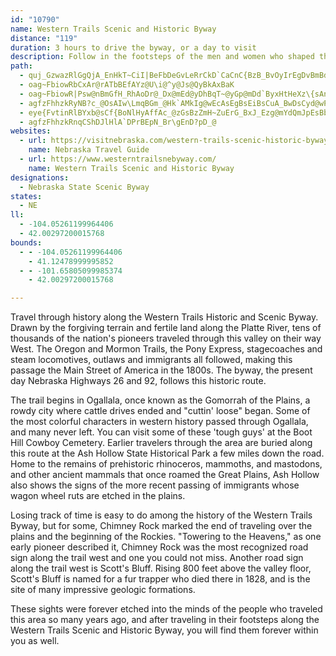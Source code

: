 ```yaml
---
id: "10790"
name: Western Trails Scenic and Historic Byway
distance: "119"
duration: 3 hours to drive the byway, or a day to visit
description: Follow in the footsteps of the men and women who shaped the west as they traveled through the Platte River Valley along what is now the Western Scenic and Historic Byway.
path:
  - quj_GzwazRlGgQjA_EnHkT~CiI|BeFbDeGvLeRrCkD`CaCnC{BzB_BvOyIrEgDvBmBdbAgfA|AqBdCaE`DqHdBwFz^azAhCiLbAqFx@iHp@mIjByf@x@aNh@mFhDwSv@cJjPmhFRuH@oEKwgAoAekDD_@IsZYk_@Kuy@]i[BuHDgAT_Dn@gFr@yDlgAa{DhRgp@nC}KpHy\bC{I|DmMjHwQhBkGPoAE]Hy@DmFY_oAHuMRiAj@kLr@iGrAaIxCoMhC_IpAgDdw@snBpJwVrB_GnCoJfBgHpMon@fDuMzByHzCuIfEcKhDqHfG{KxNyUx{DclGxEeIpP}WjDuGdAeD`AmEf@{DPmE[eeBB_Ef@}IpAaK`NiaAx@cEvAkFlJuVbBiDtDeFfAaAvJaHbB_B|CsE~A{Cxb@ebAdBeDfDyErCeD|DmD`DuBfIgEdMwHxBoBrIeH`FsEjMd_@`BnDbCbE~A|BrEbEbDlBlB|@rBl@dCd@|BT|CJ~ODxVSfDM~B_@rD}@rAa@hDkBzEuDxAyAvKoMtDaD~CqBlDyArCq@rC[|GKlD\|D`AfDzAxIfF
  - oag~FbiowRbCxAr@rATbBEfAYz@U\i@^y@Js@QyBkAxBaK
  - oag~FbiowR|Psw@nBmGfH_RhAoDr@_Dx@mEd@yDhBqT~@yGp@mDd`ByxHtHeXz\{sAnOmo@xTw|@NQjHaYhR_w@`u@kwClBeGlCoH|yAqmDbEaL|AeFrHa[bg@_vBxBmHpFqNxBgH`H}Y~AmHh@aDnDcXn{@_rDxA}HbHib@x_AgvFnFiYdMmm@pBwMrJsr@rBqOtMqw@hAmFbCaJxAeE|bC_xGxDaLrnAavElOuk@b@yBfBkKn@gFj@mH\kHJkMEakJIqbCh@}}@?qIs@wx@lf@?bB}@hAkA`L}LtOiSnmDkxEjI_LhCoE`CcGzAgGn@eERoB^yG?md@TejARoF~@yGlBeGxBmFvnAuuCdy@alBbXsn@p@aC~@uERyBNeD?sIY}lA^q}FFuDt@eLrB}L|G}V~@gEx@qEpGab@|M_gA|Jyf@xC}LjAcE~^ilA|ByGnBoE`HmNbB{Dh@qBTaBRkBDoCO}Ek@mD{A}DcBkCwGgEqQoJcO_Hcj@e[}EeC^_Cp@yCtAuDp@wAfAcBxIaLfDgF|AgDhBqFfJmb@fXmpA||@odEhb@upBbd@auBbG}WlTkcAbFuRlBmGvGyRrCsH|HuQ~KoTpq@iiAtE}IjRab@ht@o`Bjn@e`BhD}LrSiaAlCmKvn@_|AbCmEpHyIlCuD|AsCbDyHzAaFhAaFlHqd@b@uBbAmD|B_F`FiGjDsFrDyHvBgGn@uBvEmSlCyJbHwQb@sA`GqV`wBafJrCsMvFyY~DmQhQiu@tM_f@duBm~IhIe_@rk@mdCzBgOpH}[hSc{@rAyEhDwJ|AkF|z@iqDtKed@~CaMvCuQNyLKcTJgFp@cJ|AmHbBeFvAaDtA{BtOuPfDyCjLcLvDiCbHaEnPqN|DyDxByCpCkFrBcGdAmEj@gEr@gJDed@Awy@N_Fd@{E^_CfPwr@tyA}kG`Ogn@d_@_qAbzAgpF|`@{sA`a@c{Ada@gyAjm@owBtRip@xJy]fJ}]xUqz@bAkCnBgE`D_FdAoAbB_BdCaBpDqBrEsATE
  - agfzFhhzkRyNB?c_@OsAIw\LmqBGm_@Hk`AMkIg@wEcAsEgBsEiBsCuA_BwDsCyd@wPgmA}b@yU}LmEqAgBW_EGwBJaE~@oHlDmNtH{B~AwBtByBpDoCxG}AbDiAbBoBlBgBrAml@x]}BLi@Co@Wy@q@}AgCYKu@?m|BrMcFx@eBj@{k@dRgEx@sHj@cEv@{CtAuDpCeK|LuHfGoFxDaH`GoQpX}Td^x@dBRpBJnd@?bb@XtJhB~Rb@lI?pH_@dTCtl@k@rHgF~d@e[xuCiDdb@wHjo@mD~b@aJly@u@|FwEvXkH|]cBdFsA`CeB~Be\j^gDzDaR~UsAnBiAlBoAnDgArE[~BcAtNmFfo@cBjUa@`JsHdpDe@rIk@`GaBtL_CfKiB`G_`@~gAuArF]hBk@~ESxBO`GItyABxa@EnIIjFo@jKYxCcAdIcBtIoA`FoDfL}O~c@iC`J}@xF[~CO`EIr^C`l@HlSEpTH~^IbVoBvx@aBdf@mDdfBa@lF}@`H_AzDaLba@}@lC_B|D}yAhdDyBxGeArE}@nFu@jH]|IaApeBTbdDHdYI`y@Dp_ATptAI|{@Ofp@DzL
  - eye{FvtinRlBYxb@sCf{BoNlHyAffAc_@zGsBzZmH~ZuErG_BxJ_Ezg@mYdQmJpEsBbCy@nGyA|O_CvCq@lHgClFmCpMyHnb@sUfCeBlFuElDcE|CiEtBkDfBoDnBaFbBmFnB{HrAmIbAaK^sLDiQ?}rBHg_@Ge\FcGHizBDqCNgCn@{Fn@sDpAyEbCgGd|AedDvHeOvy@s}Ah@eA~A_FbBcIh@_EN{CLuRC_lAJqN\_Gx@oGbAyEjAyDfAgC~A}Ct@iAbD_Ebu@en@lEiErB{C~AeD|AyEt@mDNmAh@_GHoB?yFiBoyL|Di_CZ}UXghAL{EVeF|@kHXgBnAuFx@uCrAqD~AmDvC_FdDmEtZa^rNaRvPqVbSwZvo@k_AzDyGnBmEpBmGVeB\gA|AsJj@iINsF?_g@Wgo@CwqDD{|@Ew`@HMJeCRuA`AsD|@kBh@{@hBcBjEgB
  - agfzFhhzkRnqCShDJlHlA`DPrBEpN_Br\gEnD?pD_@
websites:
  - url: https://visitnebraska.com/western-trails-scenic-historic-byway
    name: Nebraska Travel Guide
  - url: https://www.westerntrailsnebyway.com/
    name: Western Trails Scenic and Historic Byway
designations:
  - Nebraska State Scenic Byway
states:
  - NE
ll:
  - -104.05261199964406
  - 42.00297200015768
bounds:
  - - -104.05261199964406
    - 41.12478999995852
  - - -101.65805099985374
    - 42.00297200015768

---
```


Travel through history along the Western Trails Historic and Scenic Byway. Drawn by the forgiving terrain and fertile land along the Platte River, tens of thousands of the nation's pioneers traveled through this valley on their way West. The Oregon and Mormon Trails, the Pony Express, stagecoaches and steam locomotives, outlaws and immigrants all followed, making this passage the Main Street of America in the 1800s. The byway, the present day Nebraska Highways 26 and 92, follows this historic route.

The trail begins in Ogallala, once known as the Gomorrah of the Plains, a rowdy city where cattle drives ended and "cuttin' loose" began. Some of the most colorful characters in western history passed through Ogallala, and many never left. You can visit some of these 'tough guys' at the Boot Hill Cowboy Cemetery. Earlier travelers through the area are buried along this route at the Ash Hollow State Historical Park a few miles down the road. Home to the remains of prehistoric rhinoceros, mammoths, and mastodons, and other ancient mammals that once roamed the Great Plains, Ash Hollow also shows the signs of the more recent passing of immigrants whose wagon wheel ruts are etched in the plains. 

Losing track of time is easy to do among the history of the Western Trails Byway, but for some, Chimney Rock marked the end of traveling over the plains and the beginning of the Rockies. "Towering to the Heavens," as one early pioneer described it, Chimney Rock was the most recognized road sign along the trail west and one you could not miss. Another road sign along the trail west is Scott's Bluff. Rising 800 feet above the valley floor, Scott's Bluff is named for a fur trapper who died there in 1828, and is the site of many impressive geologic formations. 

These sights were forever etched into the minds of the people who traveled this area so many years ago, and after traveling in their footsteps along the Western Trails Scenic and Historic Byway, you will find them forever within you as well.
